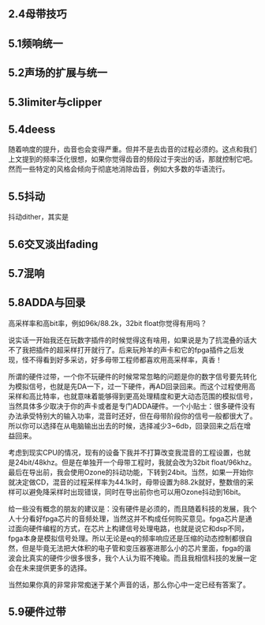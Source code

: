 ## 2.4母带技巧

## 5.1频响统一

## 5.2声场的扩展与统一

## 5.3limiter与clipper

## 5.4deess

随着响度的提升，齿音也会变得严重。但并不是去齿音的过程必须的。这点和我们上文提到的频率泛化很想，如果你觉得齿音的频段过于突出的话，那就控制它吧。然而一些特定的风格会倾向于彻底地消除齿音，例如大多数的华语流行。

## 5.5抖动

抖动dither，其实是

## 5.6交叉淡出fading

## 5.7混响

## 5.8ADDA与回录

高采样率和高bit率，例如96k/88.2k，32bit float你觉得有用吗？

说实话一开始我还在玩数字插件的时候觉得这有啥用，如果说是为了抗混叠的话大不了我把插件的超采样打开就行了。后来玩羚羊的声卡和它的fpga插件之后发现，怪不得看到好多采访，好多母带工程师都喜欢用高采样率，真香！

所谓的硬件过带，一个你不玩硬件的时候常常忽略的问题是你的数字信号要先转化为模拟信号，也就是先DA一下，过一下硬件，再AD回录回来。而这个过程使用高采样和高比特率，也就意味着能够得到更高处理精度和更大动态范围的模拟信号，当然具体多少取决于你的声卡或者是专门ADDA硬件。一个小贴士：很多硬件没有办法承受特别大的输入功率，混音时还好，但在母带阶段你的信号一般都很大了。所以你可以选择在从电脑输出出去的时候，选择减少3~6db，回录回来之后在增益回来。

考虑到现实CPU的情况，现有的设备下我并不打算改变我混音的工程设置，也就是24bit/48khz。但是在单独开一个母带工程时，我就会改为32bit float/96khz。最后在导出前，我会使用Ozone的抖动功能，下转到24bit。当然，如果一开始你就决定做CD，混音的过程采样率为44.1k时，母带设置为88.2k就好，整数倍的采样可以避免降采样时出现错误，同时在导出前你也可以用Ozone抖动到16bit。

给一些没有概念的朋友的建议是：没有硬件是必须的，而且随着科技的发展，我个人十分看好fpga芯片的音频处理，当然这并不构成任何购买意见。fpga芯片是通过面向硬件编程的方式，在芯片上构建信号处理电路，也就是说它和dsp不同，fpga本身是模拟信号处理。所以无论是eq的频率响应还是压缩的动态控制都很自然，但是毕竟无法把大体积的电子管和变压器塞进那么小的芯片里面，fpga的谐波会比真实的硬件少很多很多，我个人认为瑕不掩瑜。而且我相信科技的发展一定会在未来提供更多的选择。

当然如果你真的非常非常痴迷于某个声音的话，那么你心中一定已经有答案了。

## 5.9硬件过带
